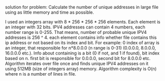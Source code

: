 solution for problem:
Calculate the number of unique addresses in large file using as little memory and time as possible.

I used an integers array with 8 * 256 * 256 * 256 elements. Each element is an integer with 32 bits.
IPV4 addresses can contain 4 numbers, each number range is 0-255.
That means, number of probable unique IPV4 addresses is 256 ^ 4.
each element contains info whether file contains this ip address or not based on its index and bit.
For example: 0 index of array is an integer, that responsible for n*8.0.0.0 (n range is 0-31) (0.0.0.0, 8.0.0.0, 16.0.0.0 etc.).
Info about containing is a bit (0 if not, and 1 if found), bit index based on n. first bit is responsible for 0.0.0.0, second bit for 8.0.0.0 etc.
Algorithm iterates over file once and finds unique IPV4 addresses on it using 512MB (size of integers array) memory. 
Algorithm complexity is O(n) where n is a number of lines in file.
